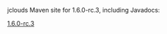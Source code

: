 jclouds Maven site for 1.6.0-rc.3, including Javadocs:

[1.6.0-rc.3](http://demobox.github.com/jclouds-maven-site-1.6.0-rc.3/1.6.0-rc.3/jclouds-multi/)